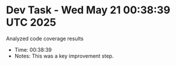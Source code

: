 # Dev Task - Wed May 21 00:38:39 UTC 2025
Analyzed code coverage results
- Time: 00:38:39
- Notes: This was a key improvement step.
